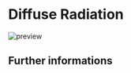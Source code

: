 # Diffuse Radiation

![preview](${base_url}/meteosuisse/Radiation/Diffuse/Diffuse.png)

## Further informations
